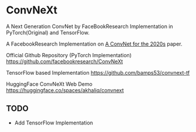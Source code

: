 # ConvNeXt
A Next Generation ConvNet by FaceBookResearch Implementation in PyTorch(Original) and TensorFlow.

A FacebookResearch Implementation on [A ConvNet for the 2020s](https://arxiv.org/pdf/2201.03545.pdf) paper.

Official Github Repository (PyTorch Implementation)
https://github.com/facebookresearch/ConvNeXt

TensorFlow based Implementation
https://github.com/bamps53/convnext-tf

HuggingFace ConvNeXt Web Demo
https://huggingface.co/spaces/akhaliq/convnext

## TODO
- Add TensorFlow Implementation
